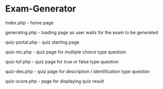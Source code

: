 # Exam-Generator

index.php - home page

generating.php - loading page as user waits for the exam to be generated

quiz-portal.php - quiz starting page

quiz-mc.php - quiz page for multiple choice type question

quiz-tof.php - quiz page for true or false type question

quiz-des.php - quiz page for description / identification type question

quiz-score.php - page for displaying quiz result

